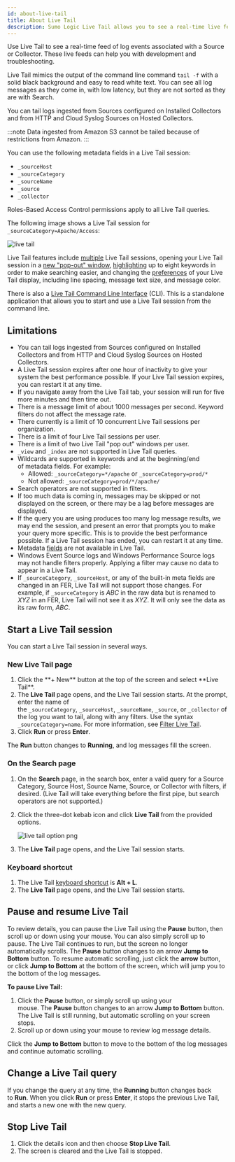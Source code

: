 ```yaml
---
id: about-live-tail
title: About Live Tail
description: Sumo Logic Live Tail allows you to see a real-time live feed of log events for development and troubleshooting.
---
```



Use Live Tail to see a real-time feed of log events associated with a Source or Collector. These live feeds can help you with development and troubleshooting.

Live Tail mimics the output of the command line command `tail -f` with a solid black background and easy to read white text. You can see all log messages as they come in, with low latency, but they are not sorted as they are with Search.

You can tail logs ingested from Sources configured on Installed Collectors and from HTTP and Cloud Syslog Sources on Hosted Collectors.

:::note
Data ingested from Amazon S3 cannot be tailed because of restrictions from Amazon.
:::

You can use the following metadata fields in a Live Tail session:

* `_sourceHost`
* `_sourceCategory`
* `_sourceName`
* `_source`
* `_collector`

Roles-Based Access Control permissions apply to all Live Tail queries.

The following image shows a Live Tail session for `_sourceCategory=Apache/Access`:

![live tail](/img/search/livetail/About-Live-Tail/LiveTail.png)

Live Tail features include [multiple](multiple-live-tails.md) Live Tail sessions, opening your Live Tail session in a [new "pop-out" window](multiple-live-tails.md), [highlighting](live-tail-highlighting.md) up to eight keywords in order to make searching easier, and changing the [preferences](live-tail-preferences.md) of your Live Tail display, including line spacing, message text size, and message color. 

There is also a [Live Tail Command Line Interface](live-tail-cli.md) (CLI). This is a standalone application that allows you to start and use a Live Tail session from the command line.

## Limitations

* You can tail logs ingested from Sources configured on Installed Collectors and from HTTP and Cloud Syslog Sources on Hosted Collectors.
* A Live Tail session expires after one hour of inactivity to give your system the best performance possible. If your Live Tail session expires, you can restart it at any time.
* If you navigate away from the Live Tail tab, your session will run for five more minutes and then time out.
* There is a message limit of about 1000 messages per second. Keyword filters do not affect the message rate.
* There currently is a limit of 10 concurrent Live Tail sessions per organization.
* There is a limit of four Live Tail sessions per user.
* There is a limit of two Live Tail "pop out" windows per user.
* `_view` and `_index` are not supported in Live Tail queries.
* Wildcards are supported in keywords and at the beginning/end of metadata fields. For example:
    * Allowed: `_sourceCategory=*/apache` or `_sourceCategory=prod/*`
    * Not allowed: `_sourceCategory=prod/*/apache/`
* Search operators are not supported in filters.
* If too much data is coming in, messages may be skipped or not displayed on the screen, or there may be a lag before messages are displayed.
* If the query you are using produces too many log message results, we may end the session, and present an error that prompts you to make your query more specific. This is to provide the best performance possible. If a Live Tail session has ended, you can restart it at any time.
* Metadata [fields](/docs/manage/fields) are not available in Live Tail.
* Windows Event Source logs and Windows Performance Source logs may not handle filters properly. Applying a filter may cause no data to appear in a Live Tail.
* If `_sourceCategory`, `_sourceHost`, or any of the built-in meta fields are changed in an FER, Live Tail will not support those changes. For example, if `_sourceCategory` is *ABC* in the raw data but is renamed to *XYZ* in an FER, Live Tail will not see it as *XYZ*. It will only see the data as its raw form, *ABC*.

## Start a Live Tail session

You can start a Live Tail session in several ways.

### New Live Tail page

1. <!--Kanso [**Classic UI**](/docs/get-started/sumo-logic-ui-classic). Kanso--> Click the **+ New** button at the top of the screen and select **Live Tail**. <!--Kanso <br/>[**New UI**](/docs/get-started/sumo-logic-ui). In the main Sumo Logic menu, select **Logs > Live Tail**. You can also click the **Go To...** menu at the top of the screen and select **Live Tail**. Kanso--> 
1. The **Live Tail** page opens, and the Live Tail session starts. At the prompt, enter the name of the `_sourceCategory`, `_sourceHost`, `_sourceName`, `_source`, or `_collector` of the log you want to tail, along with any filters. Use the syntax `_sourceCategory=name`. For more information, see [Filter Live Tail](filter-live-tail.md).
1. Click **Run** or press **Enter**.

The **Run** button changes to **Running**, and log messages fill the screen.

### On the Search page

1. On the **Search** page, in the search box, enter a valid query for a Source Category, Source Host, Source Name, Source, or Collector with filters, if desired. (Live Tail will take everything before the first pipe, but search operators are not supported.)
1. Click the three-dot kebab icon and click **Live Tail** from the provided options.    

    ![live tail option png](/img/search/livetail/About-Live-Tail/live-tail-option.png)

1. The **Live Tail** page opens, and the Live Tail session starts.

### Keyboard shortcut

1. The Live Tail [keyboard shortcut](../../get-started/keyboard-shortcuts.md) is **Alt + L**.
1. The **Live Tail** page opens, and the Live Tail session starts.

## Pause and resume Live Tail

To review details, you can pause the Live Tail using the **Pause** button, then scroll up or down using your mouse. You can also simply scroll up to pause. The Live Tail continues to run, but the screen no longer automatically scrolls. The **Pause** button changes to an arrow **Jump to Bottom** button. To resume automatic scrolling, just click the **arrow** button, or click **Jump to Bottom** at the bottom of the screen, which will jump you to the bottom of the log messages.

**To pause Live Tail:**

1. Click the **Pause** button, or simply scroll up using your mouse. The **Pause** button changes to an arrow **Jump to Bottom** button. The Live Tail is still running, but automatic scrolling on your screen stops.
1. Scroll up or down using your mouse to review log message details.

Click the **Jump to Bottom** button to move to the bottom of the log messages and continue automatic scrolling.

## Change a Live Tail query

If you change the query at any time, the **Running** button changes back to **Run**. When you click **Run** or press **Enter**, it stops the previous Live Tail, and starts a new one with the new query.

## Stop Live Tail

1. Click the details icon and then choose **Stop Live Tail**.
1. The screen is cleared and the Live Tail is stopped.
